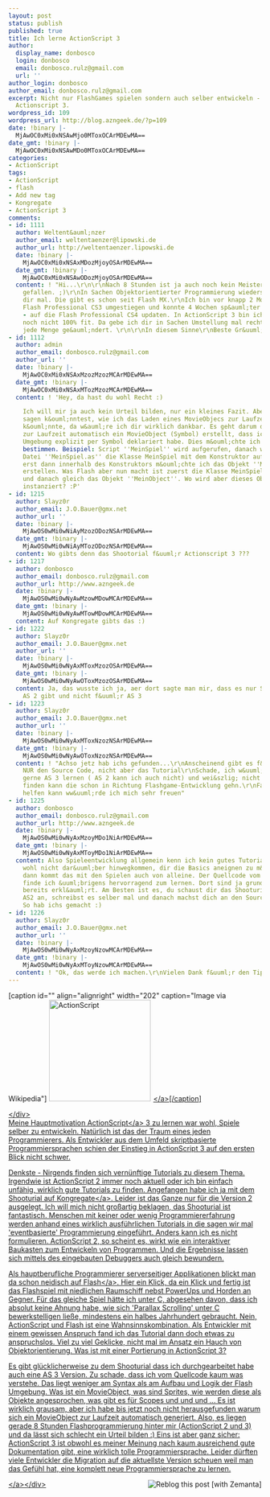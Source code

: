```yaml
---
layout: post
status: publish
published: true
title: Ich lerne ActionScript 3
author:
  display_name: donbosco
  login: donbosco
  email: donbosco.rulz@gmail.com
  url: ''
author_login: donbosco
author_email: donbosco.rulz@gmail.com
excerpt: Nicht nur FlashGames spielen sondern auch selber entwickeln - Natürlich mit
  Actionscript 3.
wordpress_id: 109
wordpress_url: http://blog.azngeek.de/?p=109
date: !binary |-
  MjAwOC0xMi0xNSAwMjo0MToxOCArMDEwMA==
date_gmt: !binary |-
  MjAwOC0xMi0xNSAwMDo0MToxOCArMDEwMA==
categories:
- ActionScript
tags:
- ActionScript
- flash
- Add new tag
- Kongregate
- ActionScript 3
comments:
- id: 1111
  author: Weltent&auml;nzer
  author_email: weltentaenzer@lipowski.de
  author_url: http://weltentaenzer.lipowski.de
  date: !binary |-
    MjAwOC0xMi0xNSAxMDozMjoyOSArMDEwMA==
  date_gmt: !binary |-
    MjAwOC0xMi0xNSAwODozMjoyOSArMDEwMA==
  content: ! "Hi...\r\n\r\nNach 8 Stunden ist ja auch noch kein Meister vom Himmel
    gefallen. ;)\r\nIn Sachen Objektorientierter Programmierung wiederspreche ich
    dir mal. Die gibt es schon seit Flash MX.\r\nIch bin vor knapp 2 Monaten auf die
    Flash Professional CS3 umgestiegen und konnte 4 Wochen sp&auml;ter - dank Grace-Period
    - auf die Flash Professional CS4 updaten. In ActionScript 3 bin ich aber auch
    noch nicht 100% fit. Da gebe ich dir in Sachen Umstellung mal recht. Hat sich
    jede Menge ge&auml;ndert. \r\n\r\nIn diesem Sinne\r\nBeste Gr&uuml;&szlig;e\r\nW."
- id: 1112
  author: admin
  author_email: donbosco.rulz@gmail.com
  author_url: ''
  date: !binary |-
    MjAwOC0xMi0xNSAxMzozMzozMCArMDEwMA==
  date_gmt: !binary |-
    MjAwOC0xMi0xNSAxMTozMzozMCArMDEwMA==
  content: ! 'Hey, da hast du wohl Recht :)

    Ich will mir ja auch kein Urteil bilden, nur ein kleines Fazit. Aber wenn du mir
    sagen k&ouml;nntest, wie ich das Laden eines MovieObjecs zur Laufzeit verhindern
    k&ouml;nnte, da w&auml;re ich dir wirklich dankbar. Es geht darum dass ActionScript
    zur Laufzeit automatisch ein MovieObject (Symbol) erstellt, dass ich in der Flash
    Umgebung explizit per Symbol deklariert habe. Dies m&ouml;chte ich aber selber
    bestimmen. Beispiel: Script ''MeinSpiel'' wird aufgerufen, danach wird in der
    Datei ''MeinSpiel.as'' die Klasse MeinSpiel mit dem Konstruktor aufgerufen und
    erst dann innerhalb des Konstruktors m&ouml;chte ich das Objekt ''MeinObjekt''
    erstellen. Was Flash aber nun macht ist zuerst die Klasse MeinSpiel aufzurufen
    und danach gleich das Objekt ''MeinObject''. Wo wird aber dieses Objekt bitte
    instanziert? :P'
- id: 1215
  author: Slayz0r
  author_email: J.O.Bauer@gmx.net
  author_url: ''
  date: !binary |-
    MjAwOS0wMi0wNiAyMzozODozNSArMDEwMA==
  date_gmt: !binary |-
    MjAwOS0wMi0wNiAyMTozODozNSArMDEwMA==
  content: Wo gibts denn das Shootorial f&uuml;r Actionscript 3 ???
- id: 1217
  author: donbosco
  author_email: donbosco.rulz@gmail.com
  author_url: http://www.azngeek.de
  date: !binary |-
    MjAwOS0wMi0wNyAwMzowMDowMCArMDEwMA==
  date_gmt: !binary |-
    MjAwOS0wMi0wNyAwMTowMDowMCArMDEwMA==
  content: Auf Kongregate gibts das :)
- id: 1222
  author: Slayz0r
  author_email: J.O.Bauer@gmx.net
  author_url: ''
  date: !binary |-
    MjAwOS0wMi0wNyAxMToxMzozOSArMDEwMA==
  date_gmt: !binary |-
    MjAwOS0wMi0wNyAwOToxMzozOSArMDEwMA==
  content: Ja, das wusste ich ja, aer dort sagte man mir, dass es nur Shootorial f&uuml;r
    AS 2 gibt und nicht f&uuml;r AS 3
- id: 1223
  author: Slayz0r
  author_email: J.O.Bauer@gmx.net
  author_url: ''
  date: !binary |-
    MjAwOS0wMi0wNyAxMToxNzozNSArMDEwMA==
  date_gmt: !binary |-
    MjAwOS0wMi0wNyAwOToxNzozNSArMDEwMA==
  content: ! "Achso jetz hab ichs gefunden...\r\nAnscheinend gibt es f&uuml;r AS 3
    NUR den Source Code, nicht aber das Tutorial\r\nSchade, ich w&uuml;rde n&auml;mlich
    gerne AS 3 lernen ( AS 2 kann ich auch nicht) und wei&szlig; nicht wo ich Turorials
    finden kann die schon in Richtung Flashgame-Entwicklung gehn.\r\nFalls mir jemand
    helfen kann ww&uuml;rde ich mich sehr freuen"
- id: 1225
  author: donbosco
  author_email: donbosco.rulz@gmail.com
  author_url: http://www.azngeek.de
  date: !binary |-
    MjAwOS0wMi0wNyAxMzoyMDo1NiArMDEwMA==
  date_gmt: !binary |-
    MjAwOS0wMi0wNyAxMToyMDo1NiArMDEwMA==
  content: Also Spieleentwicklung allgemein kenn ich kein gutes Tutorial. Du wirst
    wohl nicht dar&uuml;ber hinwegkommen, dir die Basics aneignen zu m&uuml;ssen und
    dann kommt das mit den Spielen auch von alleine. Der Quellcode vom Shoottorial
    finde ich &uuml;brigens hervorragend zum lernen. Dort sind ja grundlegende Spielmechaniken
    bereits erkl&auml;rt. Am Besten ist es, du schaust dir das Shooturial f&uuml;r
    AS2 an, schreibst es selber mal und danach machst dich an den Source von AS3.
    So hab ichs gemacht :)
- id: 1226
  author: Slayz0r
  author_email: J.O.Bauer@gmx.net
  author_url: ''
  date: !binary |-
    MjAwOS0wMi0wNyAxMzoyNzowMCArMDEwMA==
  date_gmt: !binary |-
    MjAwOS0wMi0wNyAxMToyNzowMCArMDEwMA==
  content: ! "Ok, das werde ich machen.\r\nVielen Dank f&uuml;r den Tipp"
---
```

<div class="zemanta-img">
<p>[caption id="" align="alignright" width="202" caption="Image via Wikipedia"]<a href="http:&#47;&#47;en.wikipedia.org&#47;wiki&#47;Image:ActionScript_icon.png"><img style="margin-left: 5px; margin-right: 5px;" title="ActionScript" src="http:&#47;&#47;upload.wikimedia.org&#47;wikipedia&#47;en&#47;thumb&#47;0&#47;0f&#47;ActionScript_icon.png&#47;202px-ActionScript_icon.png" alt="ActionScript" width="202" height="202" &#47;><&#47;a>[&#47;caption]</p>
<p><&#47;div><br />
Meine Hauptmotivation <a class="zem_slink" title="ActionScript" rel="wikipedia" href="http:&#47;&#47;en.wikipedia.org&#47;wiki&#47;ActionScript">ActionScript<&#47;a> 3 zu lernen war wohl, Spiele selber zu entwickeln. Nat&uuml;rlich ist das der Traum eines jeden Programmierers. Als Entwickler aus dem Umfeld skriptbasierte Programmiersprachen schien der Einstieg in ActionScript 3 auf den ersten Blick nicht schwer.</p>
<p>Denkste - Nirgends finden sich vern&uuml;nftige Tutorials zu diesem Thema. Irgendwie ist ActionScript 2 immer noch aktuell oder ich bin einfach unf&auml;hig, wirklich gute Tutorials zu finden. Angefangen habe ich ja mit dem Shooturial auf <a class="zem_slink" title="Kongregate" rel="homepage" href="http:&#47;&#47;kongregate.com">Kongregate<&#47;a>. Leider ist das Ganze nur f&uuml;r die Version 2 ausgelegt. Ich will mich nicht gro&szlig;artig beklagen, das Shooturial ist fantastisch. Menschen mit keiner oder wenig Programmiererfahrung werden anhand eines wirklich ausf&uuml;hrlichen Tutorials in die sagen wir mal 'eventbasierte' Programmierung eingef&uuml;hrt. Anders kann ich es nicht formulieren. ActionScript 2, so scheint es, wirkt wie ein interaktiver Baukasten zum Entwickeln von Programmen. Und die Ergebnisse lassen sich mittels des eingebauten Debuggers auch gleich bewundern.</p>
<p>Als hauptberufliche Programmierer serverseitiger Applikationen blickt man da schon neidisch auf <a class="zem_slink" title="Flash (comics)" rel="wikipedia" href="http:&#47;&#47;en.wikipedia.org&#47;wiki&#47;Flash_%28comics%29">Flash<&#47;a>. Hier ein Klick, da ein Klick und fertig ist das Flashspiel mit niedlichen Raumschiff nebst PowerUps und Horden an Gegner. F&uuml;r das gleiche Spiel h&auml;tte ich unter C, abgesehen davon, dass ich absolut keine Ahnung habe, wie sich 'Parallax Scrolling' unter C bewerkstelligen lie&szlig;e, mindestens ein halbes Jahrhundert gebraucht. Nein, ActionScript und Flash ist eine Wahnsinnskombination.  Als Entwickler mit einem gewissen Anspruch fand ich das Tutorial dann doch etwas zu anspruchslos.  Viel zu viel Geklicke, nicht mal im Ansatz ein Hauch von Objektorientierung. Was ist mit einer Portierung in ActionScript 3?</p>
<p>Es gibt gl&uuml;cklicherweise zu dem Shooturial dass ich durchgearbeitet habe auch eine AS 3 Version. Zu schade, dass ich vom Quellcode kaum was verstehe. Das liegt weniger am Syntax als am Aufbau und Logik der Flash Umgebung. Was ist ein MovieObject, was sind Sprites, wie werden diese als Objekte angesprochen, was gibt es f&uuml;r Scopes und und und ... Es ist wirklich grausam, aber ich habe bis jetzt noch nicht herausgefunden warum sich ein MovieObject zur Laufzeit automatisch generiert. Also, es liegen gerade 8 Stunden Flashprogrammierung hinter mir (ActionScript 2 und 3)  und da l&auml;sst sich schlecht ein Urteil bilden :) Eins ist aber ganz sicher: ActionScript 3 ist obwohl es meiner Meinung nach kaum ausreichend gute Dokumentation gibt, eine wirklich tolle Programmiersprache. Leider d&uuml;rften viele Entwickler die Migration auf die aktuellste Version scheuen weil man das Gef&uuml;hl hat, eine komplett neue Programmiersprache zu lernen.</p>
<div class="zemanta-pixie" style="margin-top: 10px; height: 15px;"><a class="zemanta-pixie-a" title="Zemified by Zemanta" href="http:&#47;&#47;reblog.zemanta.com&#47;zemified&#47;b798bea4-f9ad-4cc9-92e4-52be50c73345&#47;"><img class="zemanta-pixie-img" style="border: medium none; float: right;" src="http:&#47;&#47;img.zemanta.com&#47;reblog_e.png?x-id=b798bea4-f9ad-4cc9-92e4-52be50c73345" alt="Reblog this post [with Zemanta]" &#47;><&#47;a><&#47;div></p>
